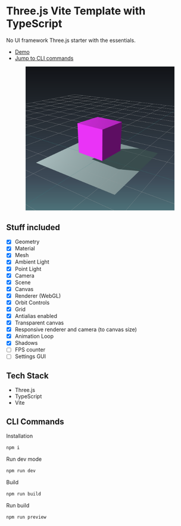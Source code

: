 # Three.js Vite Template with TypeScript

No UI framework Three.js starter with the essentials.

- [Demo](https://vite-threejs-ts-template.vercel.app/)
- [Jump to CLI commands](#cli-commands)

<div style="text-align: center;">
  <img src="./doc/screenshot.png"  width="400"/>
</div>

## Stuff included

- [x] Geometry
- [x] Material
- [x] Mesh
- [x] Ambient Light
- [x] Point Light
- [x] Camera
- [x] Scene
- [x] Canvas
- [x] Renderer (WebGL)
- [x] Orbit Controls
- [x] Grid
- [x] Antialias enabled
- [x] Transparent canvas
- [x] Responsive renderer and camera (to canvas size)
- [x] Animation Loop
- [x] Shadows
- [ ] FPS counter
- [ ] Settings GUI

## Tech Stack

- Three.js
- TypeScript
- Vite

## CLI Commands

Installation

```bash
npm i
```

Run dev mode

```bash
npm run dev
```

Build

```bash
npm run build
```

Run build

```bash
npm run preview
```

